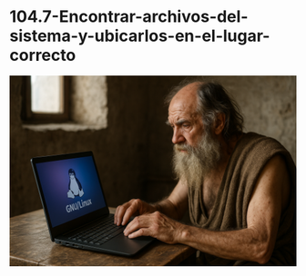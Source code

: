 # 104.7-Encontrar-archivos-del-sistema-y-ubicarlos-en-el-lugar-correcto
![LPI Logo](../../../../wallpaper/diogenes_linux.png "Buscando al hombre nuevo")
